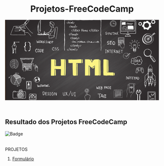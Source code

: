 <header >
   <h1>Projetos-FreeCodeCamp</h1>   
   <img src="/img/logoIniCial.jpg" alt="Logo da web" style="width:850px" style="height:250px" sytle="border-radio:5px">   
</header>
<h2>Resultado dos Projetos FreeCodeCamp</h2>

![Badge](http://img.shields.io/static/v1?label=STATUS-DO-CURSO&message=%20EM:ANDAMENTO&color=GREEN&style=for-the-badge)
<br>
<br>
<br>
PROJETOS

<ol>  
  <li>
    <a href ="#">
    Formulário
    </a>
  </li>
  </ol>